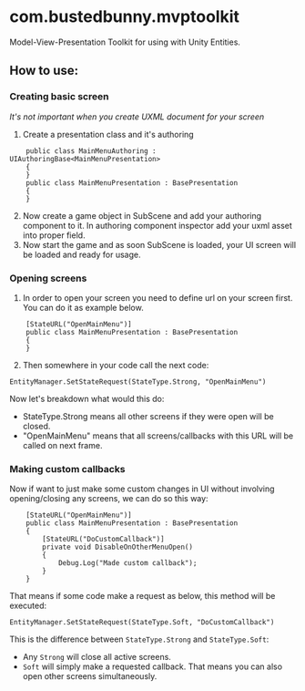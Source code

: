 # com.bustedbunny.mvptoolkit

Model-View-Presentation Toolkit for using with Unity Entities.

## How to use:

### Creating basic screen

*It's not important when you create UXML document for your screen*

1. Create a presentation class and it's authoring

```
    public class MainMenuAuthoring : UIAuthoringBase<MainMenuPresentation>
    {
    }
    public class MainMenuPresentation : BasePresentation
    {
    }
```

2. Now create a game object in SubScene and add your authoring component to it.
   In authoring component inspector add your uxml asset into proper field.
3. Now start the game and as soon SubScene is loaded,
   your UI screen will be loaded and ready for usage.

### Opening screens

1. In order to open your screen you need to define url on your screen first.
   You can do it as example below.

```
    [StateURL("OpenMainMenu")]
    public class MainMenuPresentation : BasePresentation
    {
    }
```

2. Then somewhere in your code call the next code:

```
EntityManager.SetStateRequest(StateType.Strong, "OpenMainMenu")
```

Now let's breakdown what would this do:

* StateType.Strong means all other screens if they were open will be closed.
* "OpenMainMenu" means that all screens/callbacks with this URL will be called on next frame.

### Making custom callbacks

Now if want to just make some custom changes in UI without
involving opening/closing any screens, we can do so this way:

```
    [StateURL("OpenMainMenu")]
    public class MainMenuPresentation : BasePresentation
    {
        [StateURL("DoCustomCallback")]
        private void DisableOnOtherMenuOpen()
        {
            Debug.Log("Made custom callback");
        }
    }
```

That means if some code make a request as below, this method will be executed:

```
EntityManager.SetStateRequest(StateType.Soft, "DoCustomCallback")
```

This is the difference between `StateType.Strong` and `StateType.Soft`:

* Any `Strong` will close all active screens.
* `Soft` will simply make a requested callback.
  That means you can also open other screens simultaneously.